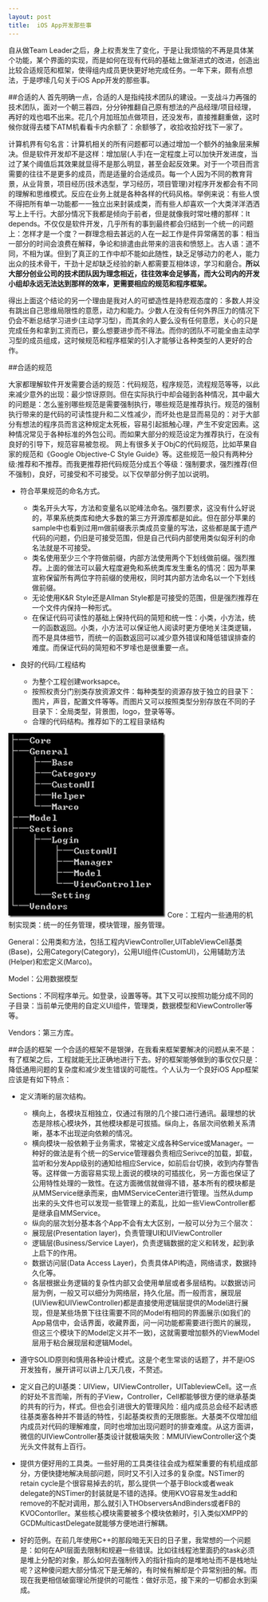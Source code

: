 ```yaml
---
layout: post
title:  iOS App开发那些事
---
```


自从做Team Leader之后，身上权责发生了变化，于是让我烦恼的不再是具体某个功能，某个界面的实现，而是如何在现有代码的基础上做渐进式的改进，创造出比较合适规范和框架，使得组内成员更快更好地完成任务。一年下来，颇有点想法，于是啰嗦几句关于iOS App开发的那些事。

##合适的人
首先明确一点，合适的人是指纯技术团队的建设。一支战斗力再强的技术团队，面对一个朝三暮四，分分钟推翻自己原有想法的产品经理/项目经理，再好的戏也唱不出来。花几个月加班加点做项目，还没发布，直接推翻重做，这时候你就得去楼下ATM机看看卡内余额了：余额够了，收拾收拾好找下一家了。

计算机界有句名言：计算机相关的所有问题都可以通过增加一个额外的抽象层来解决。但是软件开发却不是这样：增加层(人手)在一定程度上可以加快开发进度，当过了某个阈值后其效果就显得不是那么明显，甚至会起反效果。对于一个项目而言需要的往往不是更多的成员，而是适量的合适成员。每一个人因为不同的教育背景，从业背景，项目经历(技术选型，学习经历，项目管理)对程序开发都会有不同的理解和思维模式。反应在业务上就是各种各样的代码风格。举例来说：有些人恨不得把所有单一功能都一一独立出来封装成类，而有些人却喜欢一个大类洋洋洒洒写上上千行。大部分情况下我都是倾向于前者，但是就像我时常吐槽的那样：It depends。不仅仅是软件开发，几乎所有的事到最终都会归结到一个统一的问题上：怎样才是一个度？一群理念相去甚远的人在一起工作是件异常痛苦的事：相当一部分的时间会浪费在解释，争论和排遣由此带来的沮丧和愤怒上。古人语：道不同，不相为谋。但到了真正的工作中却不能如此随性，缺乏足够动力的老人，能力出众的技术骨干，干劲十足却缺乏经验的新人都需要互相体谅，学习和磨合。**所以大部分创业公司的技术团队因为理念相近，往往效率会足够高，而大公司内的开发小组却永远无法达到那样的效率，更需要相应的规范和程序框架。**

得出上面这个结论的另一个理由是我对人的可塑造性是持悲观态度的：多数人并没有跳出自己思维局限性的意愿，动力和能力。少数人在没有任何外界压力的情况下仍会不断总结学习进步(主动学习型)，而其余的人要么没有任何意愿，关心的只是完成任务和拿到工资而已，要么想要进步而不得法。而你的团队不可能全由主动学习型的成员组成，这时候规范和程序框架的引入才能够让各种类型的人更好的合作。

##合适的规范

大家都理解软件开发需要合适的规范：代码规范，程序规范，流程规范等等，以此来减少意外的出现：最少惊讶原则。但在实际执行中却会碰到各种情况，其中最大的问题是：怎么鉴别哪些规范是需要强制执行，哪些规范是推荐执行。规范的强制执行带来的是代码的可读性提升和二义性减少，而坏处也是显而易见的：对于大部分有想法的程序员而言这种规定太死板，容易引起抵触心理，产生不安定因素。这种情况常见于各种标准的外包公司。而如果大部分的规范设定为推荐执行，在没有良好的引导下，规范容易被忽视。
网上有很多关于ObjC的代码规范，比如苹果自家的规范和《Google Objective-C Style Guide》等。这些规范一般只有两种分级:推荐和不推荐。而我更推荐把代码规范分成五个等级：强制要求，强烈推荐(但不强制)，良好，可接受和不可接受。以下仅举部分例子加以说明。

* 符合苹果规范的命名方式。
    * 类名开头大写，方法和变量名以驼峰法命名。强烈要求，这没有什么好说的，苹果系统类库和绝大多数的第三方开源库都是如此。但在部分苹果的sample中也看到过用m做前缀表示类成员变量的写法，这些都是属于遗产代码的问题，仍旧是可接受范围，但是自己代码内部使用类似匈牙利的命名法就是不可接受。
    * 类名使用至少三个字符做前缀，内部方法使用两个下划线做前缀。强烈推荐。上面的做法可以最大程度避免和系统类库发生重名的情况：因为苹果宣称保留所有两位字符前缀的使用权，同时其内部方法命名以一个下划线做前缀。
    *  无论使用K&R Style还是Allman Style都是可接受的范围，但是强烈推荐在一个文件内保持一种形式。
    * 在保证代码可读性的基础上保持代码的简短和统一性：小类，小方法，统一的函数返回。小类，小方法可以保证他人阅读时更方便地关注类逻辑，而不是具体细节，而统一的函数返回可以减少意外错误和降低错误排查的难度。而保证代码的简短和不罗嗦也是很重要一点。

* 良好的代码/工程结构
    * 为整个工程创建worksapce。
    * 按照权责分门别类存放资源文件：每种类型的资源存放于独立的目录下：图片，声音，配置文件等等。而图片又可以按照类型分别存放在不同的子目录下：全局类型，背景图，logo，登录等等。
    * 合理的代码结构。推荐如下的工程目录结构

![此处输入图片的描述][1]
Core：工程内一些通用的机制实现类：统一的任务管理，模块管理，服务管理。

General：公用类和方法，包括工程内ViewController,UITableViewCell基类(Base)，公用Category(Category)，公用UI组件(CustomUI)，公用辅助方法(Helper)和宏定义(Marco)。

Model：公用数据模型

Sections：不同程序单元。如登录，设置等等。其下又可以按照功能分成不同的子目录：当前单元使用的自定义UI组件，管理类，数据模型和ViewController等等。

Vendors：第三方库。

##合适的框架
一个合适的框架不是银弹，在我看来框架要解决的问题从来不是：有了框架之后，工程就能无比正确地进行下去。好的框架能够做到的事仅仅只是：降低通用问题的复杂度和减少发生错误的可能性。个人认为一个良好iOS App框架应该是有如下特点： 

* 定义清晰的层次结构。
    *   横向上，各模块互相独立，仅通过有限的几个接口进行通讯。最理想的状态是除核心模块外，其他模块都是可拔插。纵向上，各层次间依赖关系清晰，基本不出现逆向依赖的情况。
    *   横向模块一般依赖于业务需求，常被定义成各种Service或Manager。一种好的做法是有个统一的Service管理器负责相应Serivce的加载，卸载，监听和分发App级别的通知给相应Service，如前后台切换，收到内存警告等。这样做一方面容易实现上面说的模块的可插拔化，另一方面也保证了公用特性处理的一致性。在这方面微信就做得不错，基本所有的模块都是从MMService继承而来，由MMServiceCenter进行管理。当然从dump出来的头文件也可以发现一些管理上的紊乱，比如一些ViewController都是继承自MMService。
    * 纵向的层次划分基本各个App不会有太大区别，一般可以分为三个层次：
     * 展现层(Presentation layer)，负责管理UI和UIViewController
     * 逻辑层(Business/Service Layer)，负责逻辑数据的定义和转发，起到承上启下的作用。
     * 数据访问层(Data Access Layer)，负责具体API构造，网络请求，数据持久化等。
     * 各层根据业务逻辑的复杂性内部又会使用单层或者多层结构。以数据访问层为例，一般又可以细分为网络层，持久化层。而一般而言，展现层(UIView和UIViewController)都是直接使用逻辑层提供的Model进行展现，但是某些场景下往往需要不同的Model有相同的界面展示(如我们的App易信中，会话界面，收藏界面，问一问功能都需要进行图片的展现，但这三个模块下的Model定义并不一致)，这就需要增加额外的ViewModel层用于粘合展现层和逻辑Model。
* 遵守SOLID原则和慎用各种设计模式。这是个老生常谈的话题了，并不是iOS开发独有，展开讲可以讲上几天几夜，不赘述。
* 定义自己的UI基类：UIView，UIViewController，UITableviewCell。这一点的好处不言而喻，所有的子View，Controller，Cell都能够很方便的继承基类的共有的行为，样式。但也会引进很大的管理风险：组内成员总会经不起诱惑往基类塞各种并不普适的特性，引起基类权责的无限膨胀。大基类不仅增加组内成员对代码的理解难度，同时也增加出现问题时的排查难度。从这方面讲，微信的UIViewController基类设计就极端失败：MMUIViewController这个类光头文件就有上百行。
* 提供方便好用的工具类。一些好用的工具类往往会成为框架重要的有机组成部分，方便快捷地解决局部问题，同时又不引入过多的复杂度。NSTimer的retain cycle是个很容易掉去的坑，那么提供一个基于Block或者weak delegate的NSTimer的封装就是不错的选择。使用KVO容易发生add和remove的不配对调用，那么就引入THObserversAndBinders或者FB的KVOContorller。某些核心模块需要被多个模块依赖时，引入类似XMPP的GCDMulticastDelegate就能够方便地进行解耦。
* 好的范例。在前几年使用C++的那段暗无天日的日子里，我常想的一个问题是：如何在API层面去限制和规避一些错误。比如往线程池里面扔的task必须是堆上分配的对象，那么如何去强制传入的指针指向的是堆地址而不是栈地址呢？这种傻问题大部分情况下是无解的，有时候有解却是个异常别扭的解。而现在我更相信破窗理论所提供的可能性：做好示范，接下来的一切都会水到渠成。


  [1]: /images/ios_arch.jpg
